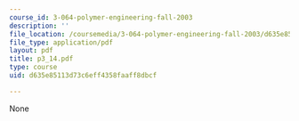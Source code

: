 ```yaml
---
course_id: 3-064-polymer-engineering-fall-2003
description: ''
file_location: /coursemedia/3-064-polymer-engineering-fall-2003/d635e85113d73c6eff4358faaff8dbcf_p3_14.pdf
file_type: application/pdf
layout: pdf
title: p3_14.pdf
type: course
uid: d635e85113d73c6eff4358faaff8dbcf

---
```

None